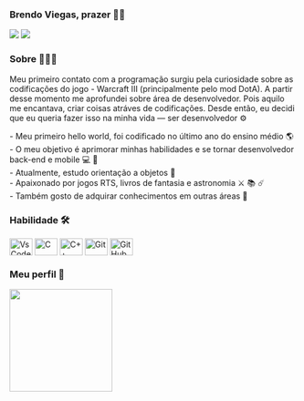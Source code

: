 ### Brendo Viegas, prazer 🙋‍♂️

 <a href="https://www.linkedin.com/in/brendoviegas007"><img src="https://img.shields.io/badge/-Brendo%20Viegas-0077B5?style=flat-square&logo=Linkedin&logoColor=white"/></a>
 <a href="mailto:brendoviegash@gmail.com"><img src="https://img.shields.io/badge/-brendoviegas@gmail.com-D14836?style=flat-square&logo=Gmail&logoColor=white"/></a>
 </div>
 
 ### Sobre 👨🏽‍💻
<p> Meu primeiro contato com a programação surgiu pela curiosidade sobre as codificações do jogo - Warcraft III (principalmente pelo mod DotA). A partir desse momento me aprofundei sobre área de desenvolvedor. Pois aquilo me encantava, criar coisas atráves de codificações. Desde então, eu decidi que eu queria fazer isso na minha vida  — ser desenvolvedor ⚙️ </p>
- Meu primeiro hello world, foi codificado no último ano do ensino médio 🌎 <br>
- O meu objetivo é aprimorar minhas habilidades e se tornar desenvolvedor back-end e mobile 💻 📱 <br>
- Atualmente, estudo orientação a objetos 🦾 <br>
- Apaixonado por jogos RTS, livros de fantasia e astronomia ⚔️ 📚 ☄️ <br>
- Também gosto de adquirar conhecimentos em outras áreas 📖 <br> 

<div style="display: inline_block">
 <h3> Habilidade 🛠 </h3>
   <img align="center" alt="VsCode" height="30" width="40" style="max-width:100%" src="https://cdn.jsdelivr.net/gh/devicons/devicon/icons/vscode/vscode-original.svg">
   <img align="center" alt="C" height="30" width="40" style="max-width:100%" src="https://cdn.jsdelivr.net/gh/devicons/devicon/icons/c/c-original.svg">
   <img align="center" alt="C++" height="30" width="40" style="max-width:100%" src="https://cdn.jsdelivr.net/gh/devicons/devicon/icons/cplusplus/cplusplus-original.svg">
   <img align="center" alt="Git" height="30" width="40" style="max-width:100%" src="https://cdn.jsdelivr.net/gh/devicons/devicon/icons/git/git-original.svg">
   <img align="center" alt="GitHub" height="30" width="40" style="max-width:100%" src="https://cdn.jsdelivr.net/gh/devicons/devicon/icons/github/github-original.svg">
</div>
 
 <div>
 <h3> Meu perfil 🚀 </h3>
  <a href="https://github.com/bsviegas">
  <img height="180em" src="https://github-readme-stats.vercel.app/api?username=bsviegas&show_icons=true&theme=cobalt&include_all_commits=true&count_private=true"/>
</div>
